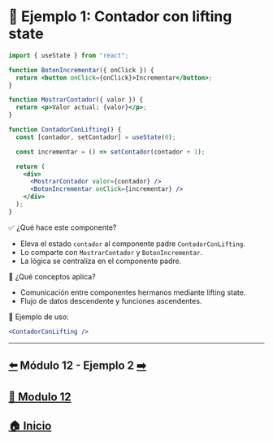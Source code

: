 # 🧪 Ejemplo 1: Contador con lifting state

```jsx
import { useState } from "react";

function BotonIncrementar({ onClick }) {
  return <button onClick={onClick}>Incrementar</button>;
}

function MostrarContador({ valor }) {
  return <p>Valor actual: {valor}</p>;
}

function ContadorConLifting() {
  const [contador, setContador] = useState(0);

  const incrementar = () => setContador(contador + 1);

  return (
    <div>
      <MostrarContador valor={contador} />
      <BotonIncrementar onClick={incrementar} />
    </div>
  );
}
```

✅ ¿Qué hace este componente?

* Eleva el estado `contador` al componente padre `ContadorConLifting`.
* Lo comparte con `MostrarContador` y `BotonIncrementar`.
* La lógica se centraliza en el componente padre.

🧠 ¿Qué conceptos aplica?

* Comunicación entre componentes hermanos mediante lifting state.
* Flujo de datos descendente y funciones ascendentes.

📌 Ejemplo de uso:

```jsx
<ContadorConLifting />
```
---

## [⬅️](../Modulo_12.md) Módulo 12 - Ejemplo 2 [➡️](../Ejemplos/Ejemplo_2.md) 
## [📄 Modulo 12](../Modulo_12.md)
## [🏠 Inicio](../../README.md)
